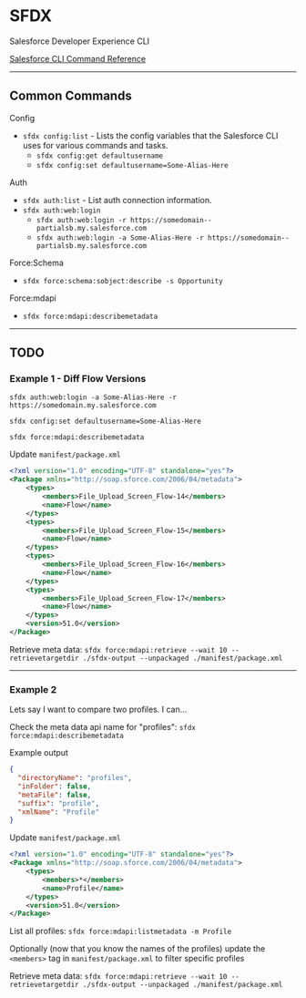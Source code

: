 # SFDX

Salesforce Developer Experience CLI

[Salesforce CLI Command Reference](https://developer.salesforce.com/docs/atlas.en-us.sfdx_cli_reference.meta/sfdx_cli_reference/cli_reference.htm)

---

## Common Commands

Config

- `sfdx config:list` - Lists the config variables that the Salesforce CLI uses for various commands and tasks.
  - `sfdx config:get defaultusername`
  - `sfdx config:set defaultusername=Some-Alias-Here`

Auth

- `sfdx auth:list` - List auth connection information.
- `sfdx auth:web:login`
  - `sfdx auth:web:login -r https://somedomain--partialsb.my.salesforce.com`
  - `sfdx auth:web:login -a Some-Alias-Here -r https://somedomain--partialsb.my.salesforce.com`

Force:Schema

- `sfdx force:schema:sobject:describe -s Opportunity`

Force:mdapi

- `sfdx force:mdapi:describemetadata`

---

## TODO

### Example 1 - Diff Flow Versions

`sfdx auth:web:login -a Some-Alias-Here -r https://somedomain.my.salesforce.com`

`sfdx config:set defaultusername=Some-Alias-Here`

`sfdx force:mdapi:describemetadata`

Update `manifest/package.xml`

```xml
<?xml version="1.0" encoding="UTF-8" standalone="yes"?>
<Package xmlns="http://soap.sforce.com/2006/04/metadata">
    <types>
        <members>File_Upload_Screen_Flow-14</members>
        <name>Flow</name>
    </types>
    <types>
        <members>File_Upload_Screen_Flow-15</members>
        <name>Flow</name>
    </types>
    <types>
        <members>File_Upload_Screen_Flow-16</members>
        <name>Flow</name>
    </types>
    <types>
        <members>File_Upload_Screen_Flow-17</members>
        <name>Flow</name>
    </types>
    <version>51.0</version>
</Package>
```

Retrieve meta data: `sfdx force:mdapi:retrieve --wait 10 --retrievetargetdir ./sfdx-output --unpackaged ./manifest/package.xml`

---

### Example 2

Lets say I want to compare two profiles. I can...

Check the meta data api name for "profiles": `sfdx force:mdapi:describemetadata`

Example output

```json
{
  "directoryName": "profiles",
  "inFolder": false,
  "metaFile": false,
  "suffix": "profile",
  "xmlName": "Profile"
}
```

Update `manifest/package.xml`

```xml
<?xml version="1.0" encoding="UTF-8" standalone="yes"?>
<Package xmlns="http://soap.sforce.com/2006/04/metadata">
    <types>
        <members>*</members>
        <name>Profile</name>
    </types>
    <version>51.0</version>
</Package>
```

List all profiles: `sfdx force:mdapi:listmetadata -m Profile`

Optionally (now that you know the names of the profiles) update the `<members>` tag in `manifest/package.xml` to filter specific profiles

Retrieve meta data: `sfdx force:mdapi:retrieve --wait 10 --retrievetargetdir ./sfdx-output --unpackaged ./manifest/package.xml`
